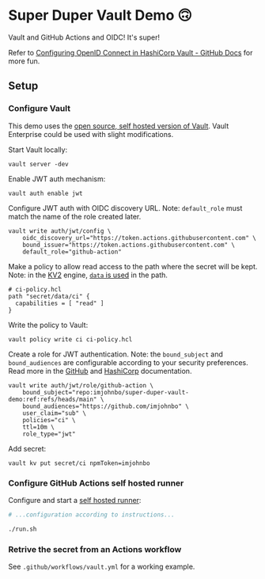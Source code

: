# Super Duper Vault Demo 🙃

Vault and GitHub Actions and OIDC! It's super!

Refer to [Configuring OpenID Connect in HashiCorp Vault - GitHub Docs](https://docs.github.com/en/actions/deployment/security-hardening-your-deployments/configuring-openid-connect-in-hashicorp-vault) for more fun.

## Setup

### Configure Vault

This demo uses the [open source, self hosted version of Vault](https://www.vaultproject.io/downloads). Vault Enterprise could be used with slight modifications.

Start Vault locally:
```
vault server -dev
```

Enable JWT auth mechanism:
```
vault auth enable jwt
```

Configure JWT auth with OIDC discovery URL. Note: `default_role` must match the name of the role created later.
```
vault write auth/jwt/config \
	oidc_discovery_url="https://token.actions.githubusercontent.com" \
	bound_issuer="https://token.actions.githubusercontent.com" \
	default_role="github-action"
```

Make a policy to allow read access to the path where the secret will be kept. Note: in the [KV2](https://www.vaultproject.io/docs/secrets/kv/kv-v2) engine, [`data` is used](https://www.vaultproject.io/docs/secrets/kv/kv-v2#acl-rules) in the path.
```hcl
# ci-policy.hcl
path "secret/data/ci" {
  capabilities = [ "read" ]
}
```

Write the policy to Vault:
```
vault policy write ci ci-policy.hcl
```

Create a role for JWT authentication. Note: the `bound_subject` and `bound_audiences` are configurable according to your security preferences. Read more in the [GitHub](https://docs.github.com/en/actions/deployment/security-hardening-your-deployments/configuring-openid-connect-in-hashicorp-vault#overview) and [HashiCorp](https://www.vaultproject.io/docs/auth/jwt#oidc-configuration-troubleshooting) documentation.
```
vault write auth/jwt/role/github-action \
	bound_subject="repo:imjohnbo/super-duper-vault-demo:ref:refs/heads/main" \
	bound_audiences="https://github.com/imjohnbo" \
	user_claim="sub" \
	policies="ci" \
	ttl=10m \
	role_type="jwt"
```

Add secret:
```
vault kv put secret/ci npmToken=imjohnbo
```

### Configure GitHub Actions self hosted runner

Configure and start a [self hosted runner](https://docs.github.com/en/actions/hosting-your-own-runners/about-self-hosted-runners):
```bash
# ...configuration according to instructions...

./run.sh
```

### Retrive the secret from an Actions workflow

See `.github/workflows/vault.yml` for a working example.
